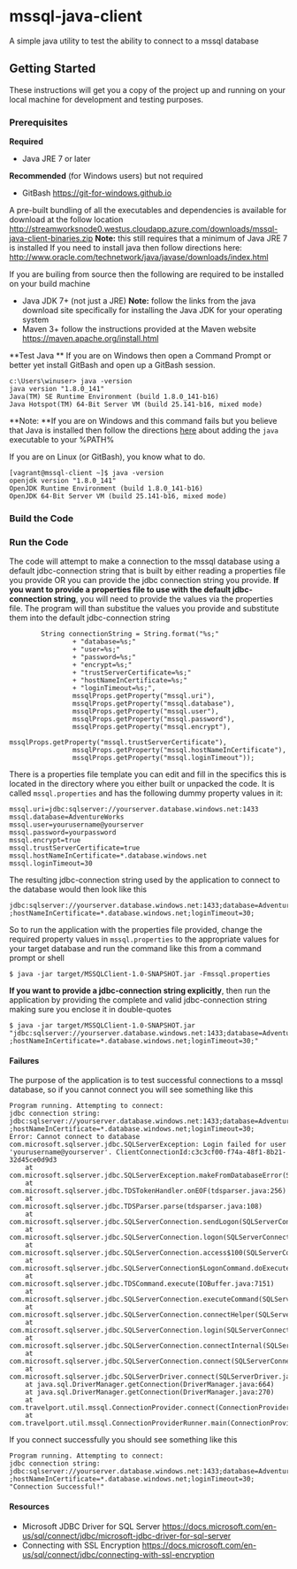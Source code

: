 # mssql-java-client
A simple java utility to test the ability to connect to a mssql database


## Getting Started

These instructions will get you a copy of the project up and running on your local machine for development and testing purposes.

### Prerequisites

**Required** 
- Java JRE 7 or later 

**Recommended** (for Windows users) but not required 
- GitBash https://git-for-windows.github.io 

A pre-built bundling of all the executables and dependencies is available for download at the follow location http://streamworksnode0.westus.cloudapp.azure.com/downloads/mssql-java-client-binaries.zip
**Note:** this still requires that a minimum of Java JRE 7 is installed 
If you need to install java then follow directions here: http://www.oracle.com/technetwork/java/javase/downloads/index.html 

If you are builing from source then the following are required to be installed on your build machine
- Java JDK 7+ (not just a JRE) **Note:** follow the links from the java download site specifically for installing the Java JDK for your operating system 
- Maven 3+ follow the instructions provided at the Maven website https://maven.apache.org/install.html 



**Test Java **
If you are on Windows then open a Command Prompt or better yet install GitBash and open up a GitBash session.
```
c:\Users\winuser> java -version
java version "1.8.0_141"
Java(TM) SE Runtime Environment (build 1.8.0_141-b16)
Java Hotspot(TM) 64-Bit Server VM (build 25.141-b16, mixed mode) 
```
**Note: **If you are on Windows and this command fails but you believe that Java is installed then follow the directions [here](http://www.wikihow.com/Compile-%26-Run-Java-Program-Using-Command-Prompt) about adding the ```java``` executable to your %PATH%

If you are on Linux (or GitBash), you know what to do.
```
[vagrant@mssql-client ~]$ java -version
openjdk version "1.8.0_141"
OpenJDK Runtime Environment (build 1.8.0_141-b16)
OpenJDK 64-Bit Server VM (build 25.141-b16, mixed mode)
```

### Build the Code

### Run the Code

The code will attempt to make a connection to the mssql database using a default jdbc-connection string that is built by either reading a properties file you provide OR you can provide the jdbc connection string you provide. 
**If you want to provide a properties file to use with the default jdbc-connection string**, you will need to provide the values via the properties file. The program will than substitue the values you provide and substitute them into the default jdbc-connection string
```
        String connectionString = String.format("%s;"
                + "database=%s;"
                + "user=%s;"
                + "password=%s;"
                + "encrypt=%s;"
                + "trustServerCertificate=%s;"
                + "hostNameInCertificate=%s;"
                + "loginTimeout=%s;",
                mssqlProps.getProperty("mssql.uri"),
                mssqlProps.getProperty("mssql.database"),
                mssqlProps.getProperty("mssql.user"),
                mssqlProps.getProperty("mssql.password"),
                mssqlProps.getProperty("mssql.encrypt"),
                mssqlProps.getProperty("mssql.trustServerCertificate"),
                mssqlProps.getProperty("mssql.hostNameInCertificate"),
                mssqlProps.getProperty("mssql.loginTimeout"));

```
There is a properties file template you can edit and fill in the specifics this is located in the directory where you either built or unpacked the code. It is called ```mssql.properties``` and has the following dummy property values in it:
```
mssql.uri=jdbc:sqlserver://yourserver.database.windows.net:1433
mssql.database=AdventureWorks
mssql.user=yourusername@yourserver
mssql.password=yourpassword
mssql.encrypt=true
mssql.trustServerCertificate=true 
mssql.hostNameInCertificate=*.database.windows.net
mssql.loginTimeout=30

```
The resulting jdbc-connection string used by the application to connect to the database would then look like this
```
jdbc:sqlserver://yourserver.database.windows.net:1433;database=AdventureWorks;user=yourusername@yourserver;password=yourpassword;encrypt=true;trustServerCertificate=true ;hostNameInCertificate=*.database.windows.net;loginTimeout=30;
```

So to run the application with the properties file provided, change the required property values in ```mssql.properties``` to the appropriate values for your target database and run the command like this from a command prompt or shell 
```
$ java -jar target/MSSQLClient-1.0-SNAPSHOT.jar -Fmssql.properties
```



**If you want to provide a jdbc-connection string explicitly**, then run the application by providing the complete and valid jdbc-connection string making sure you enclose it in double-quotes
```
$ java -jar target/MSSQLClient-1.0-SNAPSHOT.jar "jdbc:sqlserver://yourserver.database.windows.net:1433;database=AdventureWorks;user=yourusername@yourserver;password=yourpassword;encrypt=true;trustServerCertificate=true ;hostNameInCertificate=*.database.windows.net;loginTimeout=30;"
```
#### Failures
The purpose of the application is to test successful connections to a mssql database, so if you cannot connect you will see something like this
```
Program running. Attempting to connect:
jdbc connection string: jdbc:sqlserver://yourserver.database.windows.net:1433;database=AdventureWorks;user=yourusername@yourserver;password=yourpassword;encrypt=true;trustServerCertificate=true ;hostNameInCertificate=*.database.windows.net;loginTimeout=30;
Error: Cannot connect to database
com.microsoft.sqlserver.jdbc.SQLServerException: Login failed for user 'yourusername@yourserver'. ClientConnectionId:c3c3cf00-f74a-48f1-8b21-32d45ce0d9d3
	at com.microsoft.sqlserver.jdbc.SQLServerException.makeFromDatabaseError(SQLServerException.java:258)
	at com.microsoft.sqlserver.jdbc.TDSTokenHandler.onEOF(tdsparser.java:256)
	at com.microsoft.sqlserver.jdbc.TDSParser.parse(tdsparser.java:108)
	at com.microsoft.sqlserver.jdbc.SQLServerConnection.sendLogon(SQLServerConnection.java:4290)
	at com.microsoft.sqlserver.jdbc.SQLServerConnection.logon(SQLServerConnection.java:3157)
	at com.microsoft.sqlserver.jdbc.SQLServerConnection.access$100(SQLServerConnection.java:82)
	at com.microsoft.sqlserver.jdbc.SQLServerConnection$LogonCommand.doExecute(SQLServerConnection.java:3121)
	at com.microsoft.sqlserver.jdbc.TDSCommand.execute(IOBuffer.java:7151)
	at com.microsoft.sqlserver.jdbc.SQLServerConnection.executeCommand(SQLServerConnection.java:2478)
	at com.microsoft.sqlserver.jdbc.SQLServerConnection.connectHelper(SQLServerConnection.java:2026)
	at com.microsoft.sqlserver.jdbc.SQLServerConnection.login(SQLServerConnection.java:1687)
	at com.microsoft.sqlserver.jdbc.SQLServerConnection.connectInternal(SQLServerConnection.java:1528)
	at com.microsoft.sqlserver.jdbc.SQLServerConnection.connect(SQLServerConnection.java:866)
	at com.microsoft.sqlserver.jdbc.SQLServerDriver.connect(SQLServerDriver.java:569)
	at java.sql.DriverManager.getConnection(DriverManager.java:664)
	at java.sql.DriverManager.getConnection(DriverManager.java:270)
	at com.travelport.util.mssql.ConnectionProvider.connect(ConnectionProvider.java:24)
	at com.travelport.util.mssql.ConnectionProviderRunner.main(ConnectionProviderRunner.java:101)
```

If you connect successfully you should see something like this
```
Program running. Attempting to connect:
jdbc connection string: jdbc:sqlserver://yourserver.database.windows.net:1433;database=AdventureWorks;user=yourusername@yourserver;password=yourpassword;encrypt=true;trustServerCertificate=true ;hostNameInCertificate=*.database.windows.net;loginTimeout=30;
"Connection Successful!"
```



#### Resources
- Microsoft JDBC Driver for SQL Server https://docs.microsoft.com/en-us/sql/connect/jdbc/microsoft-jdbc-driver-for-sql-server
- Connecting with SSL Encryption https://docs.microsoft.com/en-us/sql/connect/jdbc/connecting-with-ssl-encryption 
